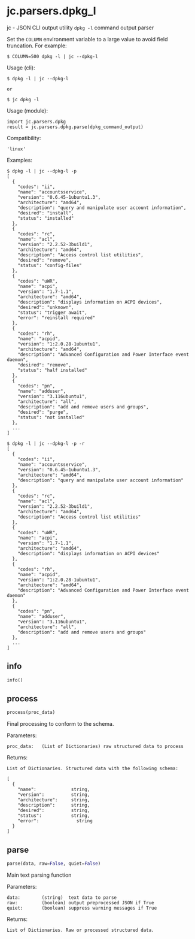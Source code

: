 
# jc.parsers.dpkg_l
jc - JSON CLI output utility `dpkg -l` command output parser

Set the `COLUMN` environment variable to a large value to avoid field truncation. For example:

    $ COLUMN=500 dpkg -l | jc --dpkg-l

Usage (cli):

    $ dpkg -l | jc --dpkg-l

    or

    $ jc dpkg -l

Usage (module):

    import jc.parsers.dpkg
    result = jc.parsers.dpkg.parse(dpkg_command_output)

Compatibility:

    'linux'

Examples:

    $ dpkg -l | jc --dpkg-l -p
    [
      {
        "codes": "ii",
        "name": "accountsservice",
        "version": "0.6.45-1ubuntu1.3",
        "architecture": "amd64",
        "description": "query and manipulate user account information",
        "desired": "install",
        "status": "installed"
      },
      {
        "codes": "rc",
        "name": "acl",
        "version": "2.2.52-3build1",
        "architecture": "amd64",
        "description": "Access control list utilities",
        "desired": "remove",
        "status": "config-files"
      },
      {
        "codes": "uWR",
        "name": "acpi",
        "version": "1.7-1.1",
        "architecture": "amd64",
        "description": "displays information on ACPI devices",
        "desired": "unknown",
        "status": "trigger await",
        "error": "reinstall required"
      },
      {
        "codes": "rh",
        "name": "acpid",
        "version": "1:2.0.28-1ubuntu1",
        "architecture": "amd64",
        "description": "Advanced Configuration and Power Interface event daemon",
        "desired": "remove",
        "status": "half installed"
      },
      {
        "codes": "pn",
        "name": "adduser",
        "version": "3.116ubuntu1",
        "architecture": "all",
        "description": "add and remove users and groups",
        "desired": "purge",
        "status": "not installed"
      },
      ...
    ]

    $ dpkg -l | jc --dpkg-l -p -r
    [
      {
        "codes": "ii",
        "name": "accountsservice",
        "version": "0.6.45-1ubuntu1.3",
        "architecture": "amd64",
        "description": "query and manipulate user account information"
      },
      {
        "codes": "rc",
        "name": "acl",
        "version": "2.2.52-3build1",
        "architecture": "amd64",
        "description": "Access control list utilities"
      },
      {
        "codes": "uWR",
        "name": "acpi",
        "version": "1.7-1.1",
        "architecture": "amd64",
        "description": "displays information on ACPI devices"
      },
      {
        "codes": "rh",
        "name": "acpid",
        "version": "1:2.0.28-1ubuntu1",
        "architecture": "amd64",
        "description": "Advanced Configuration and Power Interface event daemon"
      },
      {
        "codes": "pn",
        "name": "adduser",
        "version": "3.116ubuntu1",
        "architecture": "all",
        "description": "add and remove users and groups"
      },
      ...
    ]


## info
```python
info()
```


## process
```python
process(proc_data)
```

Final processing to conform to the schema.

Parameters:

    proc_data:   (List of Dictionaries) raw structured data to process

Returns:

    List of Dictionaries. Structured data with the following schema:

    [
      {
        "name":             string,
        "version":          string,
        "architecture":     string,
        "description":      string,
        "desired":          string,
        "status":           string,
        "error":              string
      }
    ]


## parse
```python
parse(data, raw=False, quiet=False)
```

Main text parsing function

Parameters:

    data:        (string)  text data to parse
    raw:         (boolean) output preprocessed JSON if True
    quiet:       (boolean) suppress warning messages if True

Returns:

    List of Dictionaries. Raw or processed structured data.

